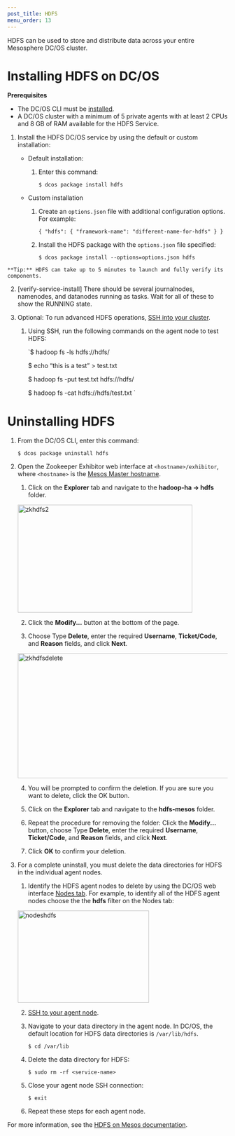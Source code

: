 ```yaml
---
post_title: HDFS
menu_order: 13
---
```

HDFS can be used to store and distribute data across your entire Mesosphere DC/OS cluster.

# <a name="hdfsinstall"></a>Installing HDFS on DC/OS

**Prerequisites**

  * The DC/OS CLI must be [installed][1].
  * A DC/OS cluster with a minimum of 5 private agents with at least 2 CPUs and 8 GB of RAM available for the HDFS Service.

  1. Install the HDFS DC/OS service by using the default or custom installation:
    
      * Default installation:
        
          1. Enter this command:
            
                `$ dcos package install hdfs
                `
    
      * Custom installation
        
          1. Create an `options.json` file with additional configuration options. For example:
            
                `{
                  "hdfs": {
                  "framework-name": "different-name-for-hdfs"
                  }
                }
                `
        
          2. Install the HDFS package with the `options.json` file specified:
            
                `$ dcos package install --options=options.json hdfs
                `
    
    **Tip:** HDFS can take up to 5 minutes to launch and fully verify its components.

  2. [verify-service-install] There should be several journalnodes, namenodes, and datanodes running as tasks. Wait for all of these to show the RUNNING state.

  3. Optional: To run advanced HDFS operations, [SSH into your cluster][2].
    
      1. Using SSH, run the following commands on the agent node to test HDFS:
        
            `$ hadoop fs -ls hdfs://hdfs/
            
            $ echo “this is a test” > test.txt
            
            $ hadoop fs -put test.txt hdfs://hdfs/
            
            $ hadoop fs -cat hdfs://hdfs/test.txt
            `

# <a name="uninstall"></a>Uninstalling HDFS

  1. From the DC/OS CLI, enter this command:
    
        `$ dcos package uninstall hdfs
        `

  2. Open the Zookeeper Exhibitor web interface at `<hostname>/exhibitor`, where `<hostname>` is the [Mesos Master hostname][3].
    
      1. Click on the **Explorer** tab and navigate to the **hadoop-ha -> hdfs** folder.
        
        <a href="/wp-content/uploads/2015/12/zkhdfs2.png" rel="attachment wp-att-1620"><img src="/wp-content/uploads/2015/12/zkhdfs2.png" alt="zkhdfs2" width="399" height="246" class="alignnone size-full wp-image-1620" /></a>
    
      2. Click the **Modify...** button at the bottom of the page.
    
      3. Choose Type **Delete**, enter the required **Username**, **Ticket/Code**, and **Reason** fields, and click **Next**.
        
        <a href="/wp-content/uploads/2015/12/zkhdfsdelete.png" rel="attachment wp-att-1621"><img src="/wp-content/uploads/2015/12/zkhdfsdelete.png" alt="zkhdfsdelete" width="537" height="285" class="alignnone size-full wp-image-1621" /></a>
    
      4. You will be prompted to confirm the deletion. If you are sure you want to delete, click the OK button.
    
      5. Click on the **Explorer** tab and navigate to the **hdfs-mesos** folder.
    
      6. Repeat the procedure for removing the folder: Click the **Modify...** button, choose Type **Delete**, enter the required **Username**, **Ticket/Code**, and **Reason** fields, and click **Next**.
    
      7. Click **OK** to confirm your deletion.

  3. For a complete uninstall, you must delete the data directories for HDFS in the individual agent nodes.
    
      1. Identify the HDFS agent nodes to delete by using the DC/OS web interface [Nodes tab][4]. For example, to identify all of the HDFS agent nodes choose the the **hdfs** filter on the Nodes tab:
        
        <a href="/wp-content/uploads/2015/12/nodeshdfs.png" rel="attachment wp-att-1571"><img src="/wp-content/uploads/2015/12/nodeshdfs-600x419.png" alt="nodeshdfs" width="300" height="210" class="alignnone size-medium wp-image-1571" /></a>
    
      2. [SSH to your agent node][2].
    
      3. Navigate to your data directory in the agent node. In DC/OS, the default location for HDFS data directories is `/var/lib/hdfs`.
        
            `$ cd /var/lib
            `
    
      4. Delete the data directory for HDFS:
        
            `$ sudo rm -rf <service-name>
            `
    
      5. Close your agent node SSH connection:
        
            `$ exit
            `
    
      6. Repeat these steps for each agent node.

For more information, see the <a href="https://github.com/mesosphere/hdfs/" target="_blank">HDFS on Mesos documentation</a>.

 [1]: /usage/cli/install/
 [2]: /administration/sshcluster/
 [3]: /administration/installing/cloud/aws#launchdcos
 [4]: /usage/webinterface/#nodes